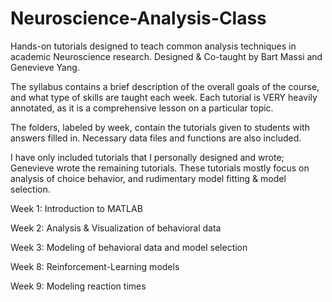 # Neuroscience-Analysis-Class
Hands-on tutorials designed to teach common analysis techniques in academic Neuroscience research. Designed & Co-taught by Bart Massi and Genevieve Yang. 

The syllabus contains a brief description of the overall goals of the course, and what type of skills are taught each week. Each tutorial is VERY heavily annotated, as it is a comprehensive lesson on a particular topic.

The folders, labeled by week, contain the tutorials given to students with answers filled in. Necessary data files and functions are also included.

I have only included tutorials that I personally designed and wrote; Genevieve wrote the remaining tutorials. These tutorials mostly focus on analysis of choice behavior, and rudimentary model fitting & model selection.


Week 1: Introduction to MATLAB

Week 2: Analysis & Visualization of behavioral data

Week 3: Modeling of behavioral data and model selection

Week 8: Reinforcement-Learning models

Week 9: Modeling reaction times
